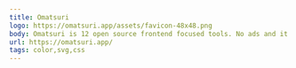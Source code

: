 ```yaml
---
title: Omatsuri
logo: https://omatsuri.app/assets/favicon-48x48.png
body: Omatsuri is 12 open source frontend focused tools. No ads and it does not include analytics services. You are highly encouraged to explore source code and use it in your projects.
url: https://omatsuri.app/
tags: color,svg,css
---
```

